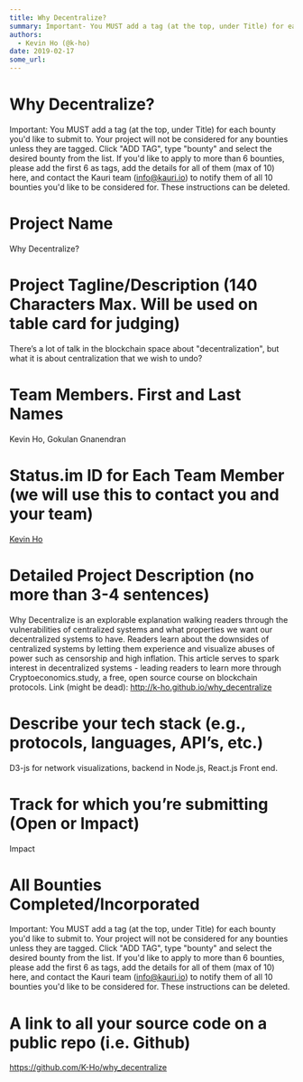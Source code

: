```yaml
---
title: Why Decentralize?
summary: Important- You MUST add a tag (at the top, under Title) for each bounty youd like to submit to. Your project will not be considered for any bounties unless they are tagged. Click ADD TAG, type bounty and select the desired bounty from the list. If youd like to apply to more than 6 bounties, please add the first 6 as tags, add the details for all of them (max of 10) here, and contact the Kauri team (info@kauri.io) to notify them of all 10 bounties youd like to be considered for. These instruction
authors:
  - Kevin Ho (@k-ho)
date: 2019-02-17
some_url: 
---
```


# Why Decentralize?


Important: You MUST add a tag (at the top, under Title) for each bounty you'd like to submit to. Your project will not be considered for any bounties unless they are tagged. Click "ADD TAG", type  "bounty" and select the desired bounty from the list. If you'd like to apply to more than 6 bounties, please add the first 6 as tags, add the details for all of them (max of 10) here, and contact the Kauri team (info@kauri.io) to notify them of all 10 bounties you'd like to be considered for. These instructions can be deleted.

# Project Name
Why Decentralize?

# Project Tagline/Description (140 Characters Max. Will be used on table card for judging)
There’s a lot of talk in the blockchain space about "decentralization", but what it is about centralization that we wish to undo?

# Team Members. First and Last Names
Kevin Ho, Gokulan Gnanendran

# Status.im ID for Each Team Member (we will use this to contact you and your team)
[Kevin Ho](https://get.status.im/user/0x047a5a8f52e5a44f58eaa68aae42be6b912be2829e9bfe66c90c7d88128a3e453b6e6ac31eaa5d366a088a48b399617f7975426f50829d79a134e9ceafdd3cbd27)

# Detailed Project Description (no more than 3-4 sentences)

Why Decentralize is an explorable explanation walking readers through the vulnerabilities of centralized systems and what properties we want our decentralized systems to have. Readers learn about the downsides of centralized systems by letting them experience and visualize  abuses of power such as censorship and high inflation. This article serves to spark interest in decentralized systems - leading readers to learn more through Cryptoeconomics.study, a free, open source course on blockchain protocols. Link (might be dead): http://k-ho.github.io/why_decentralize


# Describe your tech stack (e.g., protocols, languages, API’s, etc.)
D3-js for network visualizations, backend in Node.js, React.js Front end.

# Track for which you’re submitting (Open or Impact)
Impact

# All Bounties Completed/Incorporated

Important: You MUST add a tag (at the top, under Title) for each bounty you'd like to submit to. Your project will not be considered for any bounties unless they are tagged. Click "ADD TAG", type  "bounty" and select the desired bounty from the list. If you'd like to apply to more than 6 bounties, please add the first 6 as tags, add the details for all of them (max of 10) here, and contact the Kauri team (info@kauri.io) to notify them of all 10 bounties you'd like to be considered for. These instructions can be deleted.

# A link to all your source code on a public repo (i.e. Github)
https://github.com/K-Ho/why_decentralize





